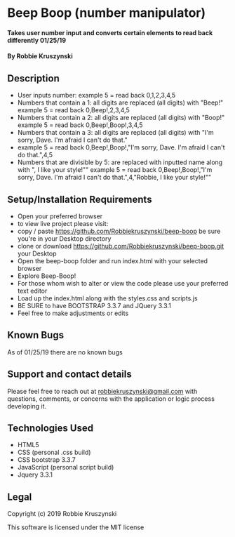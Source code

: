 # Beep Boop (number manipulator)

#### Takes user number input and converts certain elements to read back differently 01/25/19

#### By **Robbie Kruszynski**

## Description
* User inputs number:
example 5 =
read back 0,1,2,3,4,5
* Numbers that contain a 1: all digits are replaced (all digits) with "Beep!"
example 5 =
read back 0,Beep!,2,3,4,5
* Numbers that contain a 2: all digits are replaced (all digits) with "Boop!"
example 5 =
read back 0,Beep!,Boop!,3,4,5
* Numbers that contain a 3: all digits are replaced (all digits) with "I'm sorry, Dave. I'm afraid I can't do that."
* example 5 =
read back 0,Beep!,Boop!,"I'm sorry, Dave. I'm afraid I can't do that.",4,5
* Numbers that are divisible by 5: are replaced with inputted name along with ", I like your style!""
example 5 =
read back 0,Beep!,Boop!,"I'm sorry, Dave. I'm afraid I can't do that.",4,"Robbie, I like your style!""

## Setup/Installation Requirements

* Open your preferred browser
* to view live project please visit:
* copy / paste https://github.com/Robbiekruszynski/beep-boop be sure you're in your Desktop directory
* clone or download https://github.com/Robbiekruszynski/beep-boop.git your Desktop
* Open the beep-boop folder and run index.html with your selected browser
* Explore Beep-Boop!
* For those whom wish to alter or view the code please use your preferred text editor
* Load up the index.html along with the styles.css and scripts.js
* BE SURE to have BOOTSTRAP 3.3.7 and JQuery 3.3.1
* Feel free to make adjustments or edits

## Known Bugs
As of  01/25/19 there are no known bugs

## Support and contact details

Please feel free to reach out at robbiekruszynski@gmail.com with questions, comments, or concerns with the application or logic process developing it.
## Technologies Used

* HTML5
* CSS (personal .css build)
* CSS bootstrap 3.3.7
* JavaScript (personal script build)
* Jquery 3.3.1

## Legal

Copyright (c) 2019 Robbie Kruszynski

This software is licensed under the MIT license
